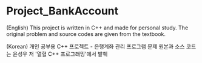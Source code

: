 # Project_BankAccount

(English) This project is written in C++ and made for personal study.
The original problem and source codes are given from the textbook.

(Korean) 개인 공부용 C++ 프로젝트 - 은행계좌 관리 프로그램
문제 원본과 소스 코드는 윤성우 저 '열혈 C++ 프로그래밍'에서 발췌
